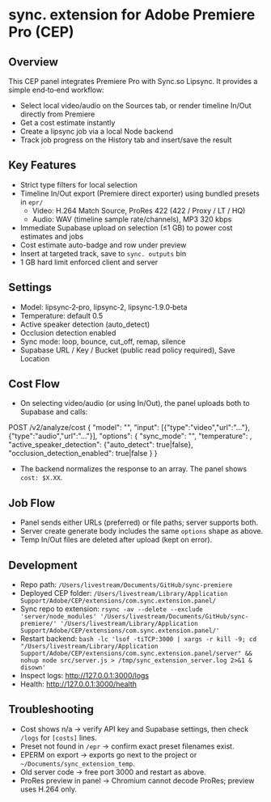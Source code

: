 # sync. extension for Adobe Premiere Pro (CEP)

## Overview

This CEP panel integrates Premiere Pro with Sync.so Lipsync. It provides a simple end‑to‑end workflow:

- Select local video/audio on the Sources tab, or render timeline In/Out directly from Premiere
- Get a cost estimate instantly
- Create a lipsync job via a local Node backend
- Track job progress on the History tab and insert/save the result

## Key Features

- Strict type filters for local selection
- Timeline In/Out export (Premiere direct exporter) using bundled presets in `epr/`
  - Video: H.264 Match Source, ProRes 422 (422 / Proxy / LT / HQ)
  - Audio: WAV (timeline sample rate/channels), MP3 320 kbps
- Immediate Supabase upload on selection (≤1 GB) to power cost estimates and jobs
- Cost estimate auto-badge and row under preview
- Insert at targeted track, save to `sync. outputs` bin
- 1 GB hard limit enforced client and server

## Settings

- Model: lipsync‑2‑pro, lipsync‑2, lipsync‑1.9.0‑beta
- Temperature: default 0.5
- Active speaker detection (auto_detect)
- Occlusion detection enabled
- Sync mode: loop, bounce, cut_off, remap, silence
- Supabase URL / Key / Bucket (public read policy required), Save Location

## Cost Flow

- On selecting video/audio (or using In/Out), the panel uploads both to Supabase and calls:

POST /v2/analyze/cost
{
  "model": "<selected>",
  "input": [{"type":"video","url":"…"},{"type":"audio","url":"…"}],
  "options": {
    "sync_mode": "<selected>",
    "temperature": <slider>,
    "active_speaker_detection": {"auto_detect": true|false},
    "occlusion_detection_enabled": true|false
  }
}

- The backend normalizes the response to an array. The panel shows `cost: $X.XX`.

## Job Flow

- Panel sends either URLs (preferred) or file paths; server supports both.
- Server create generate body includes the same `options` shape as above.
- Temp In/Out files are deleted after upload (kept on error).

## Development

- Repo path: `/Users/livestream/Documents/GitHub/sync-premiere`
- Deployed CEP folder: `/Users/livestream/Library/Application Support/Adobe/CEP/extensions/com.sync.extension.panel/`
- Sync repo to extension:
`rsync -av --delete --exclude 'server/node_modules' '/Users/livestream/Documents/GitHub/sync-premiere/' '/Users/livestream/Library/Application Support/Adobe/CEP/extensions/com.sync.extension.panel/'`
- Restart backend:
`bash -lc 'lsof -tiTCP:3000 | xargs -r kill -9; cd "/Users/livestream/Library/Application Support/Adobe/CEP/extensions/com.sync.extension.panel/server" && nohup node src/server.js > /tmp/sync_extension_server.log 2>&1 & disown'`
- Inspect logs: http://127.0.0.1:3000/logs
- Health: http://127.0.0.1:3000/health

## Troubleshooting

- Cost shows n/a → verify API key and Supabase settings, then check `/logs` for `[costs]` lines.
- Preset not found in `/epr` → confirm exact preset filenames exist.
- EPERM on export → exports go next to the project or `~/Documents/sync_extension_temp`.
- Old server code → free port 3000 and restart as above.
- ProRes preview in panel → Chromium cannot decode ProRes; preview uses H.264 only.
